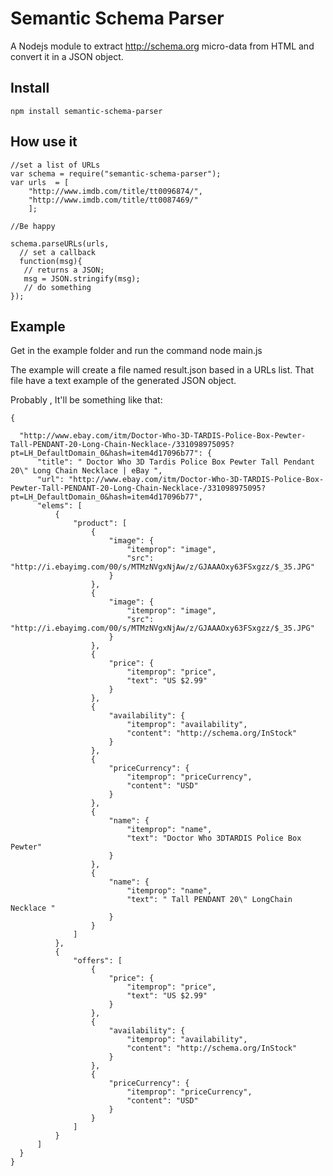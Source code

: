 # Semantic Schema Parser

A Nodejs module to extract http://schema.org micro-data from HTML and convert it in a JSON object. 
## Install 
    npm install semantic-schema-parser

## How use it

    //set a list of URLs
    var schema = require("semantic-schema-parser");
    var urls  = [
        "http://www.imdb.com/title/tt0096874/",
        "http://www.imdb.com/title/tt0087469/"
        ];
        
    //Be happy
   
    schema.parseURLs(urls, 
      // set a callback
      function(msg){
       // returns a JSON;
       msg = JSON.stringify(msg);
       // do something
    });


## Example
Get in the example folder and run the command
  node main.js

The example will create a file named result.json based in a URLs list. That file have a text example of the generated JSON object. 

Probably , It'll be something like that:

    {

      "http://www.ebay.com/itm/Doctor-Who-3D-TARDIS-Police-Box-Pewter-Tall-PENDANT-20-Long-Chain-Necklace-/331098975095?pt=LH_DefaultDomain_0&hash=item4d17096b77": {
          "title": " Doctor Who 3D Tardis Police Box Pewter Tall Pendant 20\" Long Chain Necklace | eBay ",
          "url": "http://www.ebay.com/itm/Doctor-Who-3D-TARDIS-Police-Box-Pewter-Tall-PENDANT-20-Long-Chain-Necklace-/331098975095?pt=LH_DefaultDomain_0&hash=item4d17096b77",
          "elems": [
              {
                  "product": [
                      {
                          "image": {
                              "itemprop": "image",
                              "src": "http://i.ebayimg.com/00/s/MTMzNVgxNjAw/z/GJAAAOxy63FSxgzz/$_35.JPG"
                          }
                      },
                      {
                          "image": {
                              "itemprop": "image",
                              "src": "http://i.ebayimg.com/00/s/MTMzNVgxNjAw/z/GJAAAOxy63FSxgzz/$_35.JPG"
                          }
                      },
                      {
                          "price": {
                              "itemprop": "price",
                              "text": "US $2.99"
                          }
                      },
                      {
                          "availability": {
                              "itemprop": "availability",
                              "content": "http://schema.org/InStock"
                          }
                      },
                      {
                          "priceCurrency": {
                              "itemprop": "priceCurrency",
                              "content": "USD"
                          }
                      },
                      {
                          "name": {
                              "itemprop": "name",
                              "text": "Doctor Who 3DTARDIS Police Box Pewter"
                          }
                      },
                      {
                          "name": {
                              "itemprop": "name",
                              "text": " Tall PENDANT 20\" LongChain Necklace "
                          }
                      }
                  ]
              },
              {
                  "offers": [
                      {
                          "price": {
                              "itemprop": "price",
                              "text": "US $2.99"
                          }
                      },
                      {
                          "availability": {
                              "itemprop": "availability",
                              "content": "http://schema.org/InStock"
                          }
                      },
                      {
                          "priceCurrency": {
                              "itemprop": "priceCurrency",
                              "content": "USD"
                          }
                      }
                  ]
              }
          ]
      }
    }




